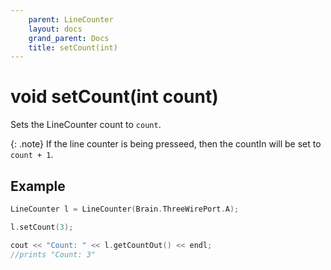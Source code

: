 ```yaml
---
    parent: LineCounter
    layout: docs
    grand_parent: Docs
    title: setCount(int)
---
```

# void setCount(int count)
Sets the LineCounter count to `count`.

{: .note}
If the line counter is being presseed, then the countIn will be set to `count + 1`.

## Example
```cpp
LineCounter l = LineCounter(Brain.ThreeWirePort.A);

l.setCount(3);

cout << "Count: " << l.getCountOut() << endl;
//prints "Count: 3"
```